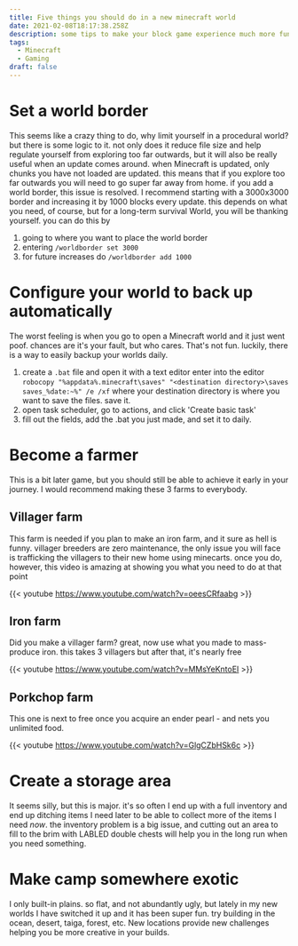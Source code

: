 ```yaml
---
title: Five things you should do in a new minecraft world
date: 2021-02-08T18:17:38.258Z
description: some tips to make your block game experience much more fun
tags:
  - Minecraft
  - Gaming
draft: false
---
```

# Set a world border
This seems like a crazy thing to do, why limit yourself in a procedural world? but there is some logic to it. not only does it reduce file size and help regulate yourself from exploring too far outwards, but it will also be really useful when an update comes around. when Minecraft is updated, only chunks you have not loaded are updated. this means that if you explore too far outwards you will need to go super far away from home. if you add a world border, this issue is resolved. I recommend starting with a 3000x3000 border and increasing it by 1000 blocks every update. this depends on what you need, of course, but for a long-term survival World, you will be thanking yourself.
you can do this by
1. going to where you want to place the world border
2. entering `/worldborder set 3000`
3. for future increases do `/worldborder add 1000`
# Configure your world to back up automatically
The worst feeling is when you go to open a Minecraft world and it just went poof. chances are it's your fault, but who cares. That's not fun. luckily, there is a way to easily backup your worlds daily.
1. create a `.bat` file and open it with a text editor
enter into the editor `robocopy "%appdata%.minecraft\saves" "<destination directory>\saves saves_%date:~%" /e /xf` where your destination directory is where you want to save the files. save it.
3. open task scheduler, go to actions, and click 'Create basic task'
4. fill out the fields, add the .bat you just made, and set it to daily.
# Become a farmer
This is a bit later game, but you should still be able to achieve it early in your journey. I would recommend making these 3 farms to everybody.
## Villager farm
This farm is needed if you plan to make an iron farm, and it sure as hell is funny. villager breeders are zero maintenance, the only issue you will face is trafficking the villagers to their new home using minecarts. once you do, however, this video is amazing at showing you what you need to do at that point

{{< youtube https://www.youtube.com/watch?v=oeesCRfaabg >}}
## Iron farm
Did you make a villager farm? great, now use what you made to mass-produce iron. this takes 3 villagers but after that, it's nearly free

{{< youtube https://www.youtube.com/watch?v=MMsYeKntoEI >}}
## Porkchop farm
This one is next to free once you acquire an ender pearl - and nets you unlimited food.

{{< youtube https://www.youtube.com/watch?v=GlgCZbHSk6c >}}
# Create a storage area
It seems silly, but this is major. it's so often I end up with a full inventory and end up ditching items I need later to be able to collect more of the items I need *now*. the inventory problem is a big issue, and cutting out an area to fill to the brim with LABLED double chests will help you in the long run when you need something.
# Make camp somewhere exotic
I only built-in plains. so flat, and not abundantly ugly, but lately in my new worlds I have switched it up and it has been super fun. try building in the ocean, desert, taiga, forest, etc. New locations provide new challenges helping you be more creative in your builds.